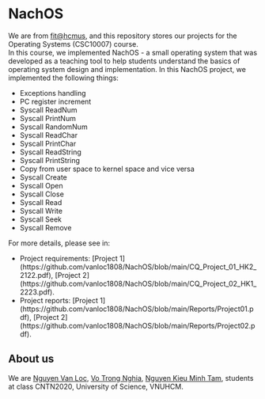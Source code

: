 # NachOS
We are from [fit@hcmus](https://www.fit.hcmus.edu.vn/vn/), and this repository stores our projects for the Operating Systems (CSC10007) course.  
In this course, we implemented NachOS - a small operating system that was developed as a teaching tool to help students understand the basics of operating system design and implementation. 
In this NachOS project, we implemented the following things:
<ul>
  <li>Exceptions handling</li>
  <li>PC register increment</li>
  <li>Syscall ReadNum</li>
  <li>Syscall PrintNum</li>
  <li>Syscall RandomNum</li>
  <li>Syscall ReadChar</li>
  <li>Syscall PrintChar</li>
  <li>Syscall ReadString</li>
  <li>Syscall PrintString</li>
  <li>Copy from user space to kernel space and vice versa</li>
  <li>Syscall Create</li>
  <li>Syscall Open</li>
  <li>Syscall Close</li>
  <li>Syscall Read</li>
  <li>Syscall Write</li>
  <li>Syscall Seek</li>
  <li>Syscall Remove</li>
</ul>
For more details, please see in:
<ul>
  <li>Project requirements: [Project 1](https://github.com/vanloc1808/NachOS/blob/main/CQ_Project_01_HK2_2122.pdf), [Project 2](https://github.com/vanloc1808/NachOS/blob/main/CQ_Project_02_HK1_2223.pdf).</li>
  <li>Project reports: [Project 1](https://github.com/vanloc1808/NachOS/blob/main/Reports/Project01.pdf), [Project 2](https://github.com/vanloc1808/NachOS/blob/main/Reports/Project02.pdf).</li>
</ul>

## About us
We are [Nguyen Van Loc](https://github.com/vanloc1808), [Vo Trong Nghia](https://github.com/mekanican), [Nguyen Kieu Minh Tam](https://github.com/nkmt3x7x7x7), students at class CNTN2020, University of Science, VNUHCM.
